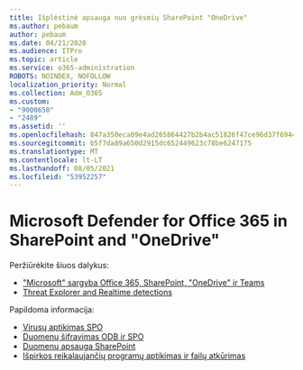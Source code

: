 ```yaml
---
title: Išplėstinė apsauga nuo grėsmių SharePoint "OneDrive"
ms.author: pebaum
author: pebaum
ms.date: 04/21/2020
ms.audience: ITPro
ms.topic: article
ms.service: o365-administration
ROBOTS: NOINDEX, NOFOLLOW
localization_priority: Normal
ms.collection: Adm_O365
ms.custom:
- "9000650"
- "2489"
ms.assetid: ''
ms.openlocfilehash: 847a350eca09e4ad265864427b2b4ac51826f47ce96d37f694462dbb567da31d
ms.sourcegitcommit: b5f7da89a650d2915dc652449623c78be6247175
ms.translationtype: MT
ms.contentlocale: lt-LT
ms.lasthandoff: 08/05/2021
ms.locfileid: "53952257"
---
```

# <a name="microsoft-defender-for-office-365-in-sharepoint-and-onedrive"></a>Microsoft Defender for Office 365 in SharePoint and "OneDrive"

Peržiūrėkite šiuos dalykus:
- ["Microsoft" sargyba Office 365, SharePoint, "OneDrive" ir Teams](/microsoft-365/security/office-365-security/atp-for-spo-odb-and-teams)
- [Threat Explorer and Realtime detections](/microsoft-365/security/office-365-security/threat-explorer-views)


Papildoma informacija:

- [Virusų aptikimas SPO](/microsoft-365/security/office-365-security/virus-detection-in-spo)</br>
- [Duomenų šifravimas ODB ir SPO](/microsoft-365/compliance/data-encryption-in-odb-and-spo)</br>
- [Duomenų apsauga SharePoint](/sharepoint/safeguarding-your-data)</br>
- [Išpirkos reikalaujančių programų aptikimas ir failų atkūrimas](https://support.office.com/article/Ransomware-detection-and-recovering-your-files-0d90ec50-6bfd-40f4-acc7-b8c12c73637f)